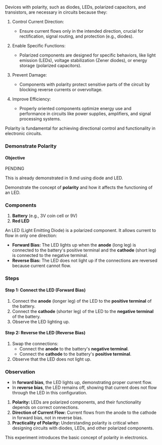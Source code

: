 Devices with polarity, such as diodes, LEDs, polarized capacitors, and transistors, are necessary in circuits because they:

1. Control Current Direction:
   - Ensure current flows only in the intended direction, crucial for rectification, signal routing, and protection (e.g., diodes).

2. Enable Specific Functions:
   - Polarized components are designed for specific behaviors, like light emission (LEDs), voltage stabilization (Zener diodes), or energy storage (polarized capacitors).

3. Prevent Damage:
   - Components with polarity protect sensitive parts of the circuit by blocking reverse currents or overvoltage.

4. Improve Efficiency:
   - Properly oriented components optimize energy use and performance in circuits like power supplies, amplifiers, and signal processing systems.

Polarity is fundamental for achieving directional control and functionality in electronic circuits.

### **Demonstrate Polarity**

#### **Objective**

PENDING

This is already demonstrated in 9.md using diode and LED.

Demonstrate the concept of **polarity** and how it affects the functioning of an LED.

### **Components**

1. **Battery** (e.g., 3V coin cell or 9V)
2. **Red LED**

An LED (Light Emitting Diode) is a polarized component. It allows current to flow in only one direction:
- **Forward Bias:** The LED lights up when the **anode** (long leg) is connected to the battery's positive terminal and the **cathode** (short leg) is connected to the negative terminal.
- **Reverse Bias:** The LED does not light up if the connections are reversed because current cannot flow.

### **Steps**

#### Step 1: Connect the LED (Forward Bias)

1. Connect the **anode** (longer leg) of the LED to the **positive terminal** of the battery.
2. Connect the **cathode** (shorter leg) of the LED to the **negative terminal** of the battery.
3. Observe the LED lighting up.

#### Step 2: Reverse the LED (Reverse Bias)

1. Swap the connections:
   - Connect the **anode** to the battery's **negative terminal**.
   - Connect the **cathode** to the battery's **positive terminal**.
2. Observe that the LED does not light up.

### **Observation**

- In **forward bias**, the LED lights up, demonstrating proper current flow.
- In **reverse bias**, the LED remains off, showing that current does not flow through the LED in this configuration.

1. **Polarity:** LEDs are polarized components, and their functionality depends on correct connections.
2. **Direction of Current Flow:** Current flows from the anode to the cathode in forward bias, not in reverse bias.
3. **Practicality of Polarity:** Understanding polarity is critical when designing circuits with diodes, LEDs, and other polarized components.

This experiment introduces the basic concept of polarity in electronics.
